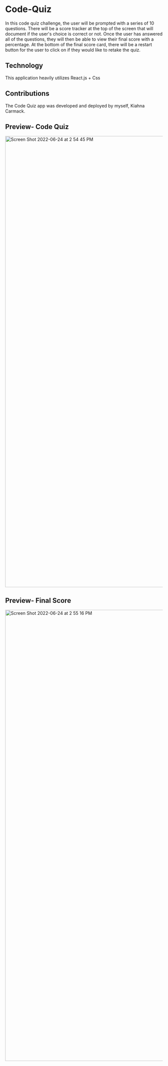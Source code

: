 # Code-Quiz
In this code quiz challenge, the user will be prompted with a series of 10 questions. There will be a score tracker at the top of the screen that will document if the user's choice is correct or not. Once the user has answered all of the questions, they will then be able to view their final score with a percentage. At the bottom of the final score card, there will be a restart button for the user to click on if they would like to retake the quiz.

## Technology 
This application heavily utilizes React.js + Css

## Contributions

The Code Quiz app was developed and deployed by myself, Kiahna Carmack.

## Preview- Code Quiz
<img width="1437" alt="Screen Shot 2022-06-24 at 2 54 45 PM" src="https://user-images.githubusercontent.com/101783888/175698090-8e816912-5054-45aa-b2bf-266284f39f45.png">

## Preview- Final Score
<img width="1437" alt="Screen Shot 2022-06-24 at 2 55 16 PM" src="https://user-images.githubusercontent.com/101783888/175698142-cf01e608-8968-4773-a618-3fde866ddecd.png">
